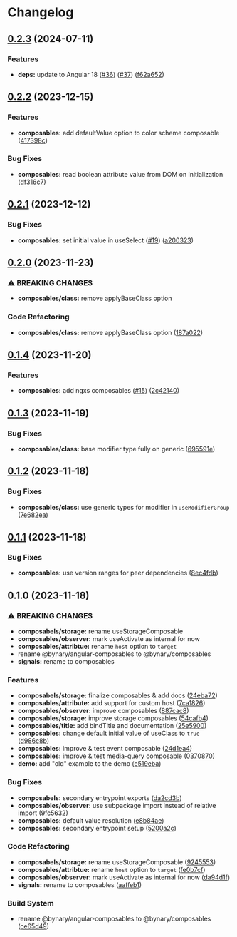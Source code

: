 # Changelog

## [0.2.3](https://github.com/bynaryDE/angular-extensions/compare/composables-v0.2.2...composables-v0.2.3) (2024-07-11)


### Features

* **deps:** update to Angular 18 ([#36](https://github.com/bynaryDE/angular-extensions/issues/36)) ([#37](https://github.com/bynaryDE/angular-extensions/issues/37)) ([f62a652](https://github.com/bynaryDE/angular-extensions/commit/f62a652e5902a291f31ea1030594c08ab44a0fe1))

## [0.2.2](https://github.com/bynaryDE/angular-extensions/compare/composables-v0.2.1...composables-v0.2.2) (2023-12-15)


### Features

* **composables:** add defaultValue option to color scheme composable ([417398c](https://github.com/bynaryDE/angular-extensions/commit/417398c9fa0cce3d9f9479baf2bec9324207ed20))


### Bug Fixes

* **composables:** read boolean attribute value from DOM on initialization ([df316c7](https://github.com/bynaryDE/angular-extensions/commit/df316c70380fb1dafdc0efe800758418ba2f5aee))

## [0.2.1](https://github.com/bynaryDE/angular-extensions/compare/composables-v0.2.0...composables-v0.2.1) (2023-12-12)


### Bug Fixes

* **composables:** set initial value in useSelect ([#19](https://github.com/bynaryDE/angular-extensions/issues/19)) ([a200323](https://github.com/bynaryDE/angular-extensions/commit/a200323598812a4efcf8bc206848ae4b6eed9aa4))

## [0.2.0](https://github.com/bynaryDE/angular-extensions/compare/composables-v0.1.4...composables-v0.2.0) (2023-11-23)


### ⚠ BREAKING CHANGES

* **composables/class:** remove applyBaseClass option

### Code Refactoring

* **composables/class:** remove applyBaseClass option ([187a022](https://github.com/bynaryDE/angular-extensions/commit/187a022f2cde8967a1e5f9c9b4c25a1d3d02031b))

## [0.1.4](https://github.com/bynaryDE/angular-extensions/compare/composables-v0.1.3...composables-v0.1.4) (2023-11-20)


### Features

* **composables:** add ngxs composables ([#15](https://github.com/bynaryDE/angular-extensions/issues/15)) ([2c42140](https://github.com/bynaryDE/angular-extensions/commit/2c421400fd9b2d7df7abff36d6f3943e95b0de25))

## [0.1.3](https://github.com/bynaryDE/angular-extensions/compare/composables-v0.1.2...composables-v0.1.3) (2023-11-19)


### Bug Fixes

* **composables/class:** base modifier type fully on generic ([695591e](https://github.com/bynaryDE/angular-extensions/commit/695591ee3d4af8f0d48c049980ac923b70ab078f))

## [0.1.2](https://github.com/bynaryDE/angular-extensions/compare/composables-v0.1.1...composables-v0.1.2) (2023-11-18)


### Bug Fixes

* **composables/class:** use generic types for modifier in `useModifierGroup` ([7e682ea](https://github.com/bynaryDE/angular-extensions/commit/7e682eac2951e861f1822ebe7154416f84f39d5b))

## [0.1.1](https://github.com/bynaryDE/angular-extensions/compare/composables-v0.1.0...composables-v0.1.1) (2023-11-18)


### Bug Fixes

* **composables:** use version ranges for peer dependencies ([8ec4fdb](https://github.com/bynaryDE/angular-extensions/commit/8ec4fdba0b38bc1502599ad01a479920cedcbb46))

## 0.1.0 (2023-11-18)


### ⚠ BREAKING CHANGES

* **composabels/storage:** rename useStorageComposable
* **composables/observer:** mark useActivate as internal for now
* **composables/attribtue:** rename `host` option to `target`
* rename @bynary/angular-composables to @bynary/composables
* **signals:** rename to composables

### Features

* **composabels/storage:** finalize composables & add docs ([24eba72](https://github.com/bynaryDE/angular-extensions/commit/24eba7265ff637b39dc9a227f779d18f2a0e9388))
* **composables/attribute:** add support for custom host ([7ca1826](https://github.com/bynaryDE/angular-extensions/commit/7ca1826ec07e0c120ea812a0b05b074f44e51b1a))
* **composables/observer:** improve composables ([887cac8](https://github.com/bynaryDE/angular-extensions/commit/887cac855d4ad727507b7db212cf99f660c7e3b4))
* **composables/storage:** improve storage composables ([54cafb4](https://github.com/bynaryDE/angular-extensions/commit/54cafb45f6f09c9dfe26caf9c67a1da46e5666f6))
* **composables/title:** add bindTitle and documentation ([25e5900](https://github.com/bynaryDE/angular-extensions/commit/25e5900a65dacd4ed49aca942db96c98fdb9f0d4))
* **composables:** change default initial value of useClass to `true` ([d986c8b](https://github.com/bynaryDE/angular-extensions/commit/d986c8bfe0c8832c43d1fa925381642f4ab1c61d))
* **composables:** improve & test event composable ([24d1ea4](https://github.com/bynaryDE/angular-extensions/commit/24d1ea4098b3216b139967eda234a99cfffa9c0f))
* **composables:** improve & test media-query composable ([0370870](https://github.com/bynaryDE/angular-extensions/commit/037087013d8f5f745ceaedc1b6235ba36a984e79))
* **demo:** add "old" example to the demo ([e519eba](https://github.com/bynaryDE/angular-extensions/commit/e519ebae94ccfdeb3f42c2553e92874f045ba68d))


### Bug Fixes

* **composabels:** secondary entrypoint exports ([da2cd3b](https://github.com/bynaryDE/angular-extensions/commit/da2cd3b1a11a00897114e40f52deccb3de0e84cb))
* **composables/observer:** use subpackage import instead of relative import ([9fc5632](https://github.com/bynaryDE/angular-extensions/commit/9fc56327d02b38e02d75d1f5beac5a0b0191120a))
* **composables:** default value resolution ([e8b84ae](https://github.com/bynaryDE/angular-extensions/commit/e8b84ae40ac5cdeb1a4d59b5c4f06fed3d138b13))
* **composables:** secondary entrypoint setup ([5200a2c](https://github.com/bynaryDE/angular-extensions/commit/5200a2c8678b9711855033be780b55482d93f9a0))


### Code Refactoring

* **composabels/storage:** rename useStorageComposable ([9245553](https://github.com/bynaryDE/angular-extensions/commit/92455533bbea77cd88405e75c70e58d48cd91ffa))
* **composables/attribtue:** rename `host` option to `target` ([fe0b7cf](https://github.com/bynaryDE/angular-extensions/commit/fe0b7cf685f0fdced8502ff8b94ea5d1a98b9b41))
* **composables/observer:** mark useActivate as internal for now ([da94d1f](https://github.com/bynaryDE/angular-extensions/commit/da94d1fe14c54d769c72afe6e5f56c3a9499ea06))
* **signals:** rename to composables ([aaffeb1](https://github.com/bynaryDE/angular-extensions/commit/aaffeb18a8585f840ea9012fac687a3b61213a0c))


### Build System

* rename @bynary/angular-composables to @bynary/composables ([ce65d49](https://github.com/bynaryDE/angular-extensions/commit/ce65d49f0a04dedc9c4da2e60a4199cbd6abf9aa))

